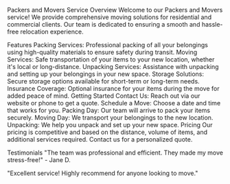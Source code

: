 Packers and Movers Service
Overview
Welcome to our Packers and Movers service! We provide comprehensive moving solutions for residential and commercial clients. Our team is dedicated to ensuring a smooth and hassle-free relocation experience.

Features
Packing Services: Professional packing of all your belongings using high-quality materials to ensure safety during transit.
Moving Services: Safe transportation of your items to your new location, whether it's local or long-distance.
Unpacking Services: Assistance with unpacking and setting up your belongings in your new space.
Storage Solutions: Secure storage options available for short-term or long-term needs.
Insurance Coverage: Optional insurance for your items during the move for added peace of mind.
Getting Started
Contact Us: Reach out via our website or phone to get a quote.
Schedule a Move: Choose a date and time that works for you.
Packing Day: Our team will arrive to pack your items securely.
Moving Day: We transport your belongings to the new location.
Unpacking: We help you unpack and set up your new space.
Pricing
Our pricing is competitive and based on the distance, volume of items, and additional services required. Contact us for a personalized quote.

Testimonials
"The team was professional and efficient. They made my move stress-free!" - Jane D.

"Excellent service! Highly recommend for anyone looking to move."
